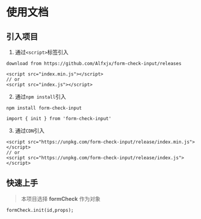 # 使用文档

## 引入项目

1. 通过`<script>`标签引入

```
download from https://github.com/Alfxjx/form-check-input/releases

<script src="index.min.js"></script>
// or
<script src="index.js"></script>
```

2. 通过`npm install`引入

```
npm install form-check-input

import { init } from 'form-check-input'
```

3. 通过`CDN`引入

```
<script src="https://unpkg.com/form-check-input/release/index.min.js"></script>
// or
<script src="https://unpkg.com/form-check-input/release/index.js"></script>
```

## 快速上手

> 本项目选择 **formCheck** 作为对象

```
formCheck.init(id,props);
```